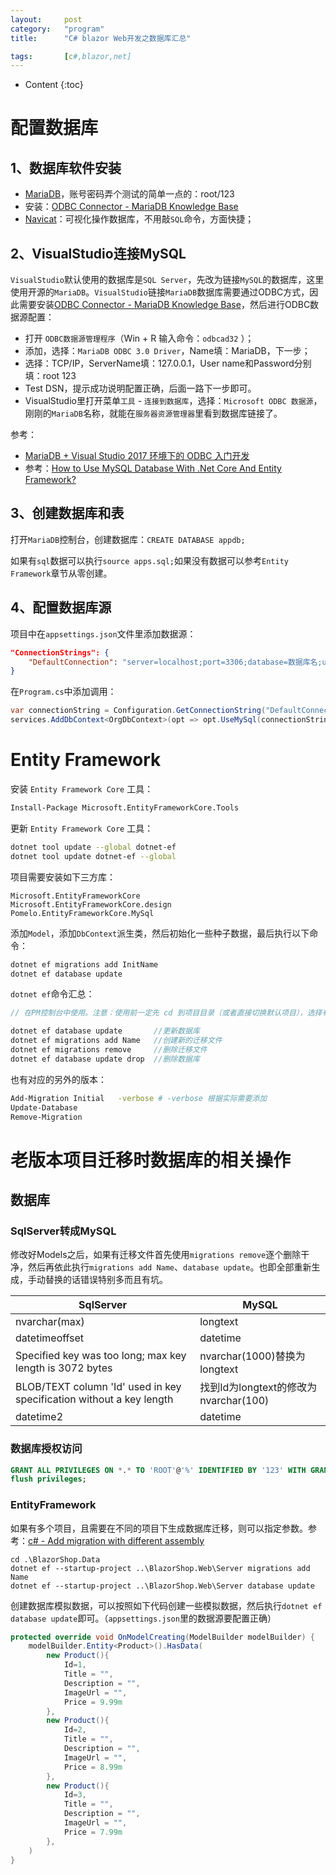 ```yaml
---
layout:		post
category:	"program"
title:		"C# blazor Web开发之数据库汇总"

tags:		[c#,blazor,net]
---
```

- Content
{:toc}
# 配置数据库

## 1、数据库软件安装

- [MariaDB](https://mariadb.org/)，账号密码弄个测试的简单一点的：root/123
- 安装：[ODBC Connector - MariaDB Knowledge Base](https://mariadb.com/kb/en/mariadb-connector-odbc/)
- [Navicat](https://www.navicat.com/en/download/navicat-for-mysql)：可视化操作数据库，不用敲`SQL`命令，方面快捷；

## 2、VisualStudio连接MySQL

`VisualStudio`默认使用的数据库是`SQL Server`，先改为链接`MySQL`的数据库，这里使用开源的`MariaDB`。`VisualStudio`链接`MariaDB`数据库需要通过ODBC方式，因此需要安装[ODBC Connector - MariaDB Knowledge Base](https://mariadb.com/kb/en/mariadb-connector-odbc/)，然后进行ODBC数据源配置：

- 打开 `ODBC数据源管理程序`（Win + R 输入命令：`odbcad32` ）；
- 添加，选择：`MariaDB ODBC 3.0 Driver`，Name填：MariaDB，下一步；
- 选择：TCP/IP，ServerName填：127.0.0.1，User name和Password分别填：root 123
- Test DSN，提示成功说明配置正确，后面一路下一步即可。
- VisualStudio里打开菜单`工具` - `连接到数据库`，选择：`Microsoft ODBC 数据源`，刚刚的`MariaDB`名称，就能在`服务器资源管理器`里看到数据库链接了。

参考：

- [MariaDB + Visual Studio 2017 环境下的 ODBC 入门开发](https://www.cnblogs.com/joxon/p/mariadb-vs2017-odbc.html)
- 参考：[How to Use MySQL Database With .Net Core And Entity Framework?](https://www.geekinsta.com/mysql-with-net-core-and-entity-framework/)

## 3、创建数据库和表

打开`MariaDB`控制台，创建数据库：`CREATE DATABASE appdb;`

如果有`sql`数据可以执行`source apps.sql;`如果没有数据可以参考`Entity Framework`章节从零创建。



## 4、配置数据库源

项目中在`appsettings.json`文件里添加数据源：

```json
"ConnectionStrings": {
    "DefaultConnection": "server=localhost;port=3306;database=数据库名;user=用户名;password=密码"
}
```

在`Program.cs`中添加调用：

```c#
var connectionString = Configuration.GetConnectionString("DefaultConnection");
services.AddDbContext<OrgDbContext>(opt => opt.UseMySql(connectionString, ServerVersion.AutoDetect(connectionString)));
```



# Entity Framework

安装 `Entity Framework Core` 工具：

```bash
Install-Package Microsoft.EntityFrameworkCore.Tools
```

更新 `Entity Framework Core` 工具：

```bash
dotnet tool update --global dotnet-ef
dotnet tool update dotnet-ef --global
```

项目需要安装如下三方库：

```
Microsoft.EntityFrameworkCore
Microsoft.EntityFrameworkCore.design
Pomelo.EntityFrameworkCore.MySql
```

添加`Model`，添加`DbContext`派生类，然后初始化一些种子数据，最后执行以下命令：

```bash
dotnet ef migrations add InitName
dotnet ef database update
```

`dotnet ef`命令汇总：

```c#
// 在PM控制台中使用。注意：使用前一定先 cd 到项目目录（或者直接切换默认项目），选择有 DbContext 实体类的项目。

dotnet ef database update  		//更新数据库
dotnet ef migrations add Name  	//创建新的迁移文件
dotnet ef migrations remove 	//删除迁移文件
dotnet ef database update drop 	//删除数据库
```

也有对应的另外的版本：

```bash
Add-Migration Initial   -verbose # -verbose 根据实际需要添加
Update-Database
Remove-Migration
```



# 老版本项目迁移时数据库的相关操作

## 数据库

### SqlServer转成MySQL

修改好Models之后，如果有迁移文件首先使用`migrations remove`逐个删除干净，然后再依此执行`migrations add Name`、`database update`。也即全部重新生成，手动替换的话错误特别多而且有坑。

| SqlServer                                                    | MySQL                                 |
| ------------------------------------------------------------ | ------------------------------------- |
| nvarchar(max)                                                | longtext                              |
| datetimeoffset                                               | datetime                              |
| Specified key was too long; max key length is 3072 bytes     | nvarchar(1000)替换为longtext          |
| BLOB/TEXT column 'Id' used in key specification without a key length | 找到Id为longtext的修改为nvarchar(100) |
| datetime2                                                    | datetime                              |



### 数据库授权访问

```sql
GRANT ALL PRIVILEGES ON *.* TO 'ROOT'@'%' IDENTIFIED BY '123' WITH GRANT OPTION;
flush privileges;
```



### EntityFramework

如果有多个项目，且需要在不同的项目下生成数据库迁移，则可以指定参数。参考：[c# - Add migration with different assembly](https://stackoverflow.com/questions/38705694/add-migration-with-different-assembly)

```
cd .\BlazorShop.Data
dotnet ef --startup-project ..\BlazorShop.Web\Server migrations add Name
dotnet ef --startup-project ..\BlazorShop.Web\Server database update
```



创建数据库模拟数据，可以按照如下代码创建一些模拟数据，然后执行`dotnet ef database update`即可。（`appsettings.json`里的数据源要配置正确）

```c#
protected override void OnModelCreating(ModelBuilder modelBuilder) {
    modelBuilder.Entity<Product>().HasData(
        new Product(){
            Id=1,
            Title = "",
            Description = "",
            ImageUrl = "",
            Price = 9.99m
        },
        new Product(){
            Id=2,
            Title = "",
            Description = "",
            ImageUrl = "",
            Price = 8.99m
        },
        new Product(){
            Id=3,
            Title = "",
            Description = "",
            ImageUrl = "",
            Price = 7.99m
        },
    )
}
```

